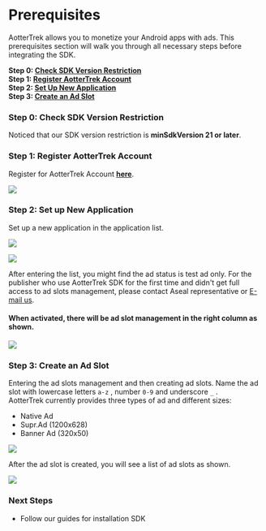 # Prerequisites

AotterTrek allows you to monetize your Android apps with ads. This prerequisites section will walk you through all necessary steps before integrating the SDK.

**Step 0: [**Check SDK Version Restriction** ](prerequisites.md#step-0-check-sdk-version-restriction)**\
**Step 1: [**Register AotterTrek Account**](prerequisites.md#step-1-register-aottertrek-account)**\
**Step 2: [**Set Up New Application**](prerequisites.md#step-2-set-up-new-application)**\
**Step 3: [**Create an Ad Slot**](prerequisites.md#step-3-create-an-ad-slot)**

### **Step 0: Check SDK Version Restriction**

Noticed that our SDK version restriction is **minSdkVersion 21 or later**.

### **Step 1: Register AotterTrek Account**

Register for AotterTrek Account **[**here**](https://trek.aotter.net)**.

![](https://previews.dropbox.com/p/thumb/ABb-h4Hl3Kj4erOXH3O4ThK8ZFxpFwli7XjpIpmXMzz28eLTXTUXGDJb-Y1T1PXj6Q4iqUb2zU8OOw2CDsQ-5xX0uKN2nAPXJzn3Xeo-B0znI4mJVKQd2UpieorIbr-RnJal1NoxIWrlhBatnrAzl4BaMS2chi4_PdnTHxExBE0hAJAgAzBZMU63C_04hkVZGV1OVWMhoy5HB2oYd_fFpf6KJtOsloYlUThmrTJKGyJ7AWdvBhLwG_ujTCDweRuYRlzBYcHoYO5Uqj_lhUHR7o1QJVNgmv68fRLqAdeuqWr1pGEimHLBeiDgln9doFWzFhA9G6A2DczAZe-DdkoXB5OXxNlH2xjEV8xUcUcG-KLfYA/p.png)

### **Step 2: Set up New Application**

Set up a new application in the application list.

![](https://previews.dropbox.com/p/thumb/ABbG_EtUiV06yv5CQiHPSUnIyYJLVDxT3N_0ZMFaKVD_Yl8LnB1ARrU-M-bMxLWSFNtO-Mnj8Xg0AR7KOqhNDB5f9AH3EHGD4t_yHr2M_voax0FOTVRisgRrZW38YTzH6oikQ4o54udVt19F_QZ2OIArVuivF8CszpirRgE8rzn7uzDiWZRzGu9QGvnudK4iFb-PjtWgCpsbC7P9eIsTrCddTmWwe7FK-U4tIghcbcL5WF4m4hMRGS3kRJd6kojRlMeWNUSSKKfQVroWf8mOfSYWGGvt20Mugxxg6jvzv4OMZO8FuyZ9Afd6dHgbdYvHH9s3o3dtF5TWQ4AUcHJPfHRYAeXUh-P2Fskqela3o8HsGA/p.png)

![](https://previews.dropbox.com/p/thumb/ABa4AY6WWnwSMd6UHHGLsODYSCZFFyHRjErfILACb02aENlnjFJAY5RkvGNz3h6yeOXoX2WA-la7KYjZ7hWNrF2Oa_Crd9NgQSo0e_ctybxHr-gzxy-UKUKbPKS14dskCaYvd6pstLN9hAQuaSKj1gaLD2770FelMOOK7lURlLEJJNpwhFN_busZqXJkhHxlxZyZo1UwzcH-P9hmIIplL2M0R9Xf2nlXoZAeXWLIJXGd8Av7e6lJeumcJjCsm4XoZ4v9L5eStbWTqFTLzSDRkgjsUv1UaomXd662CiyEbVGm2oy6o-IZk2lq0zMdobD34b96CwXyeuDUaWO4XNOJLg2lubKzoDDZT-EGDlA3g0WXGQ/p.png)

After entering the list, you might find the ad status is test ad only. For the publisher who use AotterTrek SDK for the first time and didn't get full access to ad slots management, please contact Aseal representative or [E-mail us](https://aseal.in/contactus).

#### **When activated, there will be ad slot management in the right column as shown.** 

![](https://previews.dropbox.com/p/thumb/ABYf1NH-H8gB_PUWQJCiYZ6JCE9GrC7eA09R87HovD0i2Df3wDe3ixHvNWiaTRIDfSKucUMXG9oV_tuH18GBxgJ7Oc_Jq03WliFNOS_Y7GPa--6uV8jkCs9YPazQuWfI4ChExSXWb4UX-x0ippVyugrj764_u6zu4cV-dqtT52Fxi74GEKfIJ4f8g7LT2GI_WGxi-meAKREbkYP-TAughYkIcO0iV1SqE1_mR0vNNUdMbECCtwqT0HL9TS4jl2LBpCKEUnKvo0tajIMcO-rA-8o65CCaR1TcvAJqgPVhWgXFwkrEAqh_ybCK-ptb2UqLoHtRgtza2M307sSAaioUVO79zm9odZZ-vLYRp7C8PdmCTg/p.png)

### **Step 3: Create an Ad Slot**

Entering the ad slots management and then creating ad slots. Name the ad slot with lowercase letters `a-z` , number `0-9` and underscore `_` .\
AotterTrek currently provides three types of ad and different sizes:

* Native Ad
* Supr.Ad (1200x628)
* Banner Ad (320x50)

![](https://previews.dropbox.com/p/thumb/ABaCkNIxIKhmbzv_aLP3hH9CrIPGO8bmmiJazskcjajmkAx11Q5iCP8zuKQxxm79SdDFjvd-_-mLDiQUPT_nhXxUjYivOvbAJ-VrCF6o9YGrRpvr-1hrhOJ5zXPrHu0BdOQGwd_h-8qcESzFYPqf2VcJCWO1qHCG5wYjHmjvRwW8CeY9N8djTSFzVKLKQFQ27ToPJXdpOZx9Snnn8U3SEFirb1IBea1GN8mH7V1xY8E4AIzPtpOJ9rZn7yjCWVJxGLvYhn4I2ZIYH7FYFyqlYyGWiDnCzHJrZ5ze5iZgGVAAXFc7mKNUYZmRCAKfCHDXWQKRd32kOPh7A3BIrfk9USOqXcW2Gk-NcaGvubjpS8SH1Q/p.png)

After the ad slot is created, you will see a list of ad slots as shown.

![](https://previews.dropbox.com/p/thumb/ABZy2gzY09ubbos0Nx0H4xgc2teSnJj-dYL5wY9UHFNu2VbsEruFQFzW5IIouuKCBW_nmEmkbdz--s6Q2sjuM9wdPvO1ne_4rkTuIwlWfxP1--IkBXbDLiQqATcTH1i3SV8VqIUhfXhI0OT2H0g7xpV8-sFDQTmVpEeRfW_0kCkUuY7GvSXYmgETwBCq-moNwEI5izwK9ZEDknssjx5EWlqQmWEDM_-grgzalSZvvfR2JOSFy8FWMunMhnaW2ilbSOsfGwIUWbpRTVr9xGW-HtM32-8JGrl77z2byu7Sgut-GEPHyDHSsaw8vDyRaSokJscIGYxVDJ23BZvQjfB2l44GVpI2DuWdUDsoFGgS_Hca5w/p.jpeg)

### Next Steps

* Follow our guides for installation SDK

<link-component title="installation" link="../sdk-integration/installation"/>


